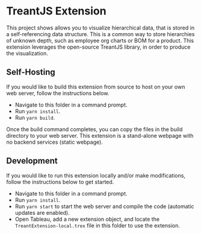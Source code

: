 # TreantJS Extension

This project shows allows you to visualize hierarchical data, that is stored in a self-referencing data structure.  This is a common way to store hierarchies of unknown depth, such as employee org charts or BOM for a product.  This extension leverages the open-source TreantJS library, in order to produce the visualization.

## Self-Hosting
If you would like to build this extension from source to host on your own web server, follow the instructions below.  
- Navigate to this folder in a command prompt.
- Run `yarn install`.
- Run `yarn build`.

Once the build command completes, you can copy the files in the build directory to your web server.  This extension is a stand-alone webpage with no backend services (static webpage).  

## Development
If you would like to run this extension locally and/or make modifications, follow the instructions below to get started.

- Navigate to this folder in a command prompt.
- Run `yarn install`.
- Run `yarn start` to start the web server and compile the code (automatic updates are enabled).
- Open Tableau, add a new extension object, and locate the `TreantExtension-local.trex` file in this folder to use the extension.